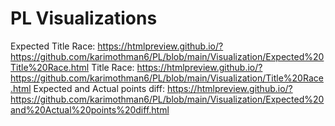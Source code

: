 # PL Visualizations

Expected Title Race:               https://htmlpreview.github.io/?https://github.com/karimothman6/PL/blob/main/Visualization/Expected%20Title%20Race.html
Title Race:                        https://htmlpreview.github.io/?https://github.com/karimothman6/PL/blob/main/Visualization/Title%20Race.html
Expected and Actual points diff:   https://htmlpreview.github.io/?https://github.com/karimothman6/PL/blob/main/Visualization/Expected%20and%20Actual%20points%20diff.html

